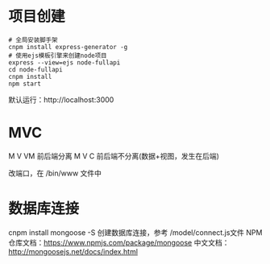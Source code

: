 # 项目创建

```
# 全局安装脚手架
cnpm install express-generator -g
# 使用ejs模板引擎来创建node项目
express --view=ejs node-fullapi
cd node-fullapi
cnpm install
npm start
```
默认运行：http://localhost:3000

# MVC
M   V   VM   前后端分离
M   V   C  前后端不分离(数据+视图，发生在后端)

改端口，在 /bin/www 文件中

# 数据库连接

cnpm install mongoose -S
创建数据库连接，参考 /model/connect.js文件
NPM仓库文档：https://www.npmjs.com/package/mongoose
中文文档：http://mongoosejs.net/docs/index.html
